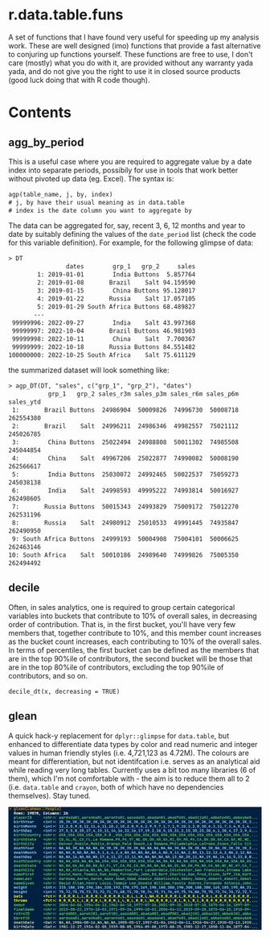 # r.data.table.funs
A set of functions that I have found very useful for speeding up my analysis work. These are well designed (imo) functions that provide a
fast alternative to conjuring up functions yourself. These functions are free to use, I don't care (mostly) what you do with it,
are provided without any warranty yada yada, and do not give you the right to use it in closed source products (good luck doing that with
R code though).

# Contents
## agg_by_period
This is a useful case where you are required to aggregate value by a date index into separate periods,
possibily for use in tools that work better without pivoted up data (eg. Excel). The syntax is:
```
agp(table_name, j, by, index)
# j, by have their usual meaning as in data.table
# index is the date column you want to aggregate by
```

The data can be aggregated for, say, recent 3, 6, 12 months and year to date by suitably defining the values of the `date_period` list
(check the code for this variable definition). For example, for the following glimpse of data:

```
> DT
                dates        grp_1   grp_2     sales
        1: 2019-01-01        India Buttons  5.857764
        2: 2019-01-08       Brazil    Salt 94.159590
        3: 2019-01-15        China Buttons 95.128017
        4: 2019-01-22       Russia    Salt 17.057105
        5: 2019-01-29 South Africa Buttons 68.489827
       ---                                          
 99999996: 2022-09-27        India    Salt 43.997368
 99999997: 2022-10-04       Brazil Buttons 46.981903
 99999998: 2022-10-11        China    Salt  7.700367
 99999999: 2022-10-18       Russia Buttons 84.551482
100000000: 2022-10-25 South Africa    Salt 75.611129
```

the summarized dataset will look something like:

```
> agp_DT(DT, "sales", c("grp_1", "grp_2"), "dates")
           grp_1   grp_2 sales_r3m sales_p3m sales_r6m sales_p6m sales_ytd
 1:       Brazil Buttons  24986904  50009826  74996730  50008718 262554380
 2:       Brazil    Salt  24996211  24986346  49982557  75021112 245026785
 3:        China Buttons  25022494  24988808  50011302  74985508 245044854
 4:        China    Salt  49967206  25022877  74990082  50008190 262566617
 5:        India Buttons  25030072  24992465  50022537  75059273 245038138
 6:        India    Salt  24998593  49995222  74993814  50016927 262498605
 7:       Russia Buttons  50015343  24993829  75009172  75012270 262531196
 8:       Russia    Salt  24980912  25010533  49991445  74935847 262490950
 9: South Africa Buttons  24999193  50004908  75004101  50006625 262463146
10: South Africa    Salt  50010186  24989640  74999826  75005350 262494492
```

## decile
Often, in sales analytics, one is required to group certain categorical variables into buckets that contribute to 10% of overall sales,
in decreasing order of contribution. That is, in the first bucket, you'll have very few members that, together contribute to 10%, and
this member count increases as the bucket count increases, each contributing to 10% of the overall sales. In terms of percentiles, the first
bucket can be defined as the members that are in the top 90%ile of contributors, the second bucket will be those that are in the top 80%ile
of contributors, excluding the top 90%ile of contributors, and so on.

```
decile_dt(x, decreasing = TRUE)
```

## glean
A quick hack-y replacement for `dplyr::glimpse` for `data.table`, but enhanced to differentiate data types by color and read numeric and integer values in human friendly styles (i.e. 4,721,123 as 4.72M). The colours are meant for differentiation, but not identifcation i.e. serves as an analytical aid while reading very long tables. Currently uses a bit too many libraries (6 of them), which I'm not comfortable with - the aim is to reduce them all to 2 (i.e. `data.table` and `crayon`, both of which have no dependencies themselves). Stay tuned.

![glean screenshot](https://github.com/avimallu/r.data.table.funs/blob/master/screens/glean.JPG?raw=true)
